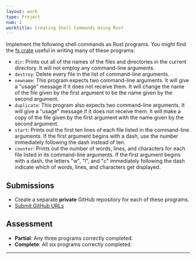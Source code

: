 ```yaml
---
layout: work
type: Project
num: 2
worktitle: Creating Shell Commands Using Rust
---
```


Implement the following shell commands as Rust programs. 
You might find the [fs crate](https://doc.rust-lang.org/std/fs/index.html) useful in 
writing many of these programs:

* `dir`: Prints out all of the names of the files and directories in the current directory. It will not employ any command-line arguments.
* `destroy`: Delete every file in the list of command-line arguments.
* `newname`: This program expects two command-line arguments. It will give a "usage" message if it does not receive them. It will change the name of the file given by the first argument to be the name given by the second argument.
* `duplicate`: This program also expects two command-line arguments. It will give a "usage" message if it does not receive them. It will make a copy of the file given by the first argument with the name given by the second argument.
* `start`: Prints out the first ten lines of each file listed in the command-line arguments. If the first argument begins with a dash, use the number immediately following the dash instead of ten.
* `counter`: Prints out the number of words, lines, and characters for each file listed in its command-line arguments. If the first argument begins with a dash, the letters "w", "l", and "c" immediately following the dash indicate which of words, lines, and characters get displayed.

## Submissions
* Create a separate **private** GitHub repository for each of these programs.
* [Submit GitHub URLs](https://docs.google.com/forms/d/e/1FAIpQLSf0I-c_DBBX5N-V36PPuwAHnijoj4LlKNsTP5SCWjg60dNMKQ/viewform?usp=sf_link)

## Assessment
* **Partial**: Any three programs correctly completed.
* **Complete**: All six programs correctly completed.

------------------------------------------------------------------------
